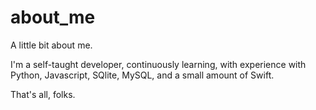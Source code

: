 # about_me
A little bit about me.

I'm a self-taught developer, continuously learning, with experience with Python, Javascript, SQlite, MySQL, and a small amount of Swift.

That's all, folks.
